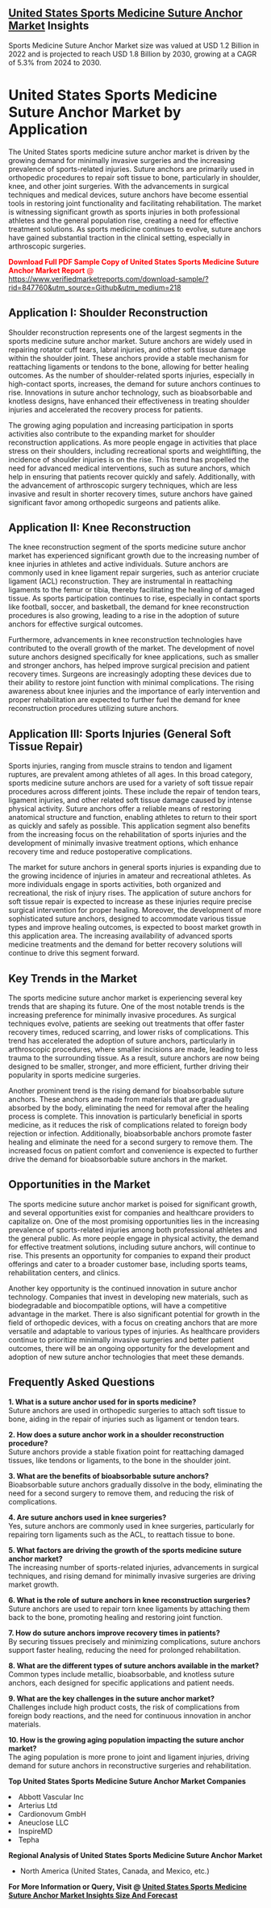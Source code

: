 <h2><a href="https://www.verifiedmarketreports.com/download-sample/?rid=847760&amp;utm_source=Github&amp;utm_medium=218" target="_blank">United States Sports Medicine Suture Anchor Market</a> Insights</h2><p>Sports Medicine Suture Anchor Market size was valued at USD 1.2 Billion in 2022 and is projected to reach USD 1.8 Billion by 2030, growing at a CAGR of 5.3% from 2024 to 2030.</p><p><h1>United States Sports Medicine Suture Anchor Market by Application</h1> <p>The United States sports medicine suture anchor market is driven by the growing demand for minimally invasive surgeries and the increasing prevalence of sports-related injuries. Suture anchors are primarily used in orthopedic procedures to repair soft tissue to bone, particularly in shoulder, knee, and other joint surgeries. With the advancements in surgical techniques and medical devices, suture anchors have become essential tools in restoring joint functionality and facilitating rehabilitation. The market is witnessing significant growth as sports injuries in both professional athletes and the general population rise, creating a need for effective treatment solutions. As sports medicine continues to evolve, suture anchors have gained substantial traction in the clinical setting, especially in arthroscopic surgeries. <p><span class=""><span style="color: #ff0000;"><strong>Download Full PDF Sample Copy of United States Sports Medicine Suture Anchor Market Report</strong> @ </span><a href="https://www.verifiedmarketreports.com/download-sample/?rid=847760&amp;utm_source=Github&amp;utm_medium=218" target="_blank">https://www.verifiedmarketreports.com/download-sample/?rid=847760&amp;utm_source=Github&amp;utm_medium=218</a></span></p></p> <h2>Application I: Shoulder Reconstruction</h2> <p>Shoulder reconstruction represents one of the largest segments in the sports medicine suture anchor market. Suture anchors are widely used in repairing rotator cuff tears, labral injuries, and other soft tissue damage within the shoulder joint. These anchors provide a stable mechanism for reattaching ligaments or tendons to the bone, allowing for better healing outcomes. As the number of shoulder-related sports injuries, especially in high-contact sports, increases, the demand for suture anchors continues to rise. Innovations in suture anchor technology, such as bioabsorbable and knotless designs, have enhanced their effectiveness in treating shoulder injuries and accelerated the recovery process for patients. <p>The growing aging population and increasing participation in sports activities also contribute to the expanding market for shoulder reconstruction applications. As more people engage in activities that place stress on their shoulders, including recreational sports and weightlifting, the incidence of shoulder injuries is on the rise. This trend has propelled the need for advanced medical interventions, such as suture anchors, which help in ensuring that patients recover quickly and safely. Additionally, with the advancement of arthroscopic surgery techniques, which are less invasive and result in shorter recovery times, suture anchors have gained significant favor among orthopedic surgeons and patients alike.</p> <h2>Application II: Knee Reconstruction</h2> <p>The knee reconstruction segment of the sports medicine suture anchor market has experienced significant growth due to the increasing number of knee injuries in athletes and active individuals. Suture anchors are commonly used in knee ligament repair surgeries, such as anterior cruciate ligament (ACL) reconstruction. They are instrumental in reattaching ligaments to the femur or tibia, thereby facilitating the healing of damaged tissue. As sports participation continues to rise, especially in contact sports like football, soccer, and basketball, the demand for knee reconstruction procedures is also growing, leading to a rise in the adoption of suture anchors for effective surgical outcomes. <p>Furthermore, advancements in knee reconstruction technologies have contributed to the overall growth of the market. The development of novel suture anchors designed specifically for knee applications, such as smaller and stronger anchors, has helped improve surgical precision and patient recovery times. Surgeons are increasingly adopting these devices due to their ability to restore joint function with minimal complications. The rising awareness about knee injuries and the importance of early intervention and proper rehabilitation are expected to further fuel the demand for knee reconstruction procedures utilizing suture anchors.</p> <h2>Application III: Sports Injuries (General Soft Tissue Repair)</h2> <p>Sports injuries, ranging from muscle strains to tendon and ligament ruptures, are prevalent among athletes of all ages. In this broad category, sports medicine suture anchors are used for a variety of soft tissue repair procedures across different joints. These include the repair of tendon tears, ligament injuries, and other related soft tissue damage caused by intense physical activity. Suture anchors offer a reliable means of restoring anatomical structure and function, enabling athletes to return to their sport as quickly and safely as possible. This application segment also benefits from the increasing focus on the rehabilitation of sports injuries and the development of minimally invasive treatment options, which enhance recovery time and reduce postoperative complications. <p>The market for suture anchors in general sports injuries is expanding due to the growing incidence of injuries in amateur and recreational athletes. As more individuals engage in sports activities, both organized and recreational, the risk of injury rises. The application of suture anchors for soft tissue repair is expected to increase as these injuries require precise surgical intervention for proper healing. Moreover, the development of more sophisticated suture anchors, designed to accommodate various tissue types and improve healing outcomes, is expected to boost market growth in this application area. The increasing availability of advanced sports medicine treatments and the demand for better recovery solutions will continue to drive this segment forward.</p> <h2>Key Trends in the Market</h2> <p>The sports medicine suture anchor market is experiencing several key trends that are shaping its future. One of the most notable trends is the increasing preference for minimally invasive procedures. As surgical techniques evolve, patients are seeking out treatments that offer faster recovery times, reduced scarring, and lower risks of complications. This trend has accelerated the adoption of suture anchors, particularly in arthroscopic procedures, where smaller incisions are made, leading to less trauma to the surrounding tissue. As a result, suture anchors are now being designed to be smaller, stronger, and more efficient, further driving their popularity in sports medicine surgeries.</p> <p>Another prominent trend is the rising demand for bioabsorbable suture anchors. These anchors are made from materials that are gradually absorbed by the body, eliminating the need for removal after the healing process is complete. This innovation is particularly beneficial in sports medicine, as it reduces the risk of complications related to foreign body rejection or infection. Additionally, bioabsorbable anchors promote faster healing and eliminate the need for a second surgery to remove them. The increased focus on patient comfort and convenience is expected to further drive the demand for bioabsorbable suture anchors in the market.</p> <h2>Opportunities in the Market</h2> <p>The sports medicine suture anchor market is poised for significant growth, and several opportunities exist for companies and healthcare providers to capitalize on. One of the most promising opportunities lies in the increasing prevalence of sports-related injuries among both professional athletes and the general public. As more people engage in physical activity, the demand for effective treatment solutions, including suture anchors, will continue to rise. This presents an opportunity for companies to expand their product offerings and cater to a broader customer base, including sports teams, rehabilitation centers, and clinics.</p> <p>Another key opportunity is the continued innovation in suture anchor technology. Companies that invest in developing new materials, such as biodegradable and biocompatible options, will have a competitive advantage in the market. There is also significant potential for growth in the field of orthopedic devices, with a focus on creating anchors that are more versatile and adaptable to various types of injuries. As healthcare providers continue to prioritize minimally invasive surgeries and better patient outcomes, there will be an ongoing opportunity for the development and adoption of new suture anchor technologies that meet these demands.</p> <h2>Frequently Asked Questions</h2> <p><b>1. What is a suture anchor used for in sports medicine?</b><br>Suture anchors are used in orthopedic surgeries to attach soft tissue to bone, aiding in the repair of injuries such as ligament or tendon tears.</p> <p><b>2. How does a suture anchor work in a shoulder reconstruction procedure?</b><br>Suture anchors provide a stable fixation point for reattaching damaged tissues, like tendons or ligaments, to the bone in the shoulder joint.</p> <p><b>3. What are the benefits of bioabsorbable suture anchors?</b><br>Bioabsorbable suture anchors gradually dissolve in the body, eliminating the need for a second surgery to remove them, and reducing the risk of complications.</p> <p><b>4. Are suture anchors used in knee surgeries?</b><br>Yes, suture anchors are commonly used in knee surgeries, particularly for repairing torn ligaments such as the ACL, to reattach tissue to bone.</p> <p><b>5. What factors are driving the growth of the sports medicine suture anchor market?</b><br>The increasing number of sports-related injuries, advancements in surgical techniques, and rising demand for minimally invasive surgeries are driving market growth.</p> <p><b>6. What is the role of suture anchors in knee reconstruction surgeries?</b><br>Suture anchors are used to repair torn knee ligaments by attaching them back to the bone, promoting healing and restoring joint function.</p> <p><b>7. How do suture anchors improve recovery times in patients?</b><br>By securing tissues precisely and minimizing complications, suture anchors support faster healing, reducing the need for prolonged rehabilitation.</p> <p><b>8. What are the different types of suture anchors available in the market?</b><br>Common types include metallic, bioabsorbable, and knotless suture anchors, each designed for specific applications and patient needs.</p> <p><b>9. What are the key challenges in the suture anchor market?</b><br>Challenges include high product costs, the risk of complications from foreign body reactions, and the need for continuous innovation in anchor materials.</p> <p><b>10. How is the growing aging population impacting the suture anchor market?</b><br>The aging population is more prone to joint and ligament injuries, driving demand for suture anchors in reconstructive surgeries and rehabilitation.</p> </p><p><strong>Top United States Sports Medicine Suture Anchor Market Companies</strong></p><div data-test-id=""><p><li>Abbott Vascular Inc</li><li> Arterius Ltd</li><li> Cardionovum GmbH</li><li> Aneuclose LLC</li><li> InspireMD</li><li> Tepha</li></p><div><strong>Regional Analysis of&nbsp;United States Sports Medicine Suture Anchor Market</strong></div><ul><li dir="ltr"><p dir="ltr">North America&nbsp;(United States, Canada, and Mexico, etc.)</p></li></ul><p><strong>For More Information or Query, Visit @&nbsp;</strong><strong><a href="https://www.verifiedmarketreports.com/product/sports-medicine-suture-anchor-market/?utm_source=Github&amp;utm_medium=218" target="_blank">United States Sports Medicine Suture Anchor Market Insights Size And Forecast</a></strong></p></div>
